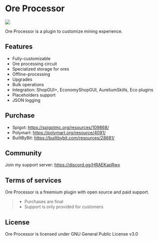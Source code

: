 # Ore Processor
[![](https://jitpack.io/v/anhcraft/OreProcessor.svg)](https://jitpack.io/#anhcraft/OreProcessor)

Ore Processor is a plugin to customize mining experience.

## Features
- Fully-customizable
- Ore processing circuit
- Specialized storage for ores
- Offline-processing
- Upgrades
- Bulk operations
- Integration: ShopGUI+, EconomyShopGUI, AureliumSkills, Eco plugins
- Placeholders support
- JSON logging

## Purchase

- Spigot: https://spigotmc.org/resources/109868/
- Polymart: https://polymart.org/resource/4091/
- BuiltByBit: https://builtbybit.com/resources/28681/

## Community

Join my support server: https://discord.gg/HRAEKapRwx

## Terms of services

Ore Processor is a freemium plugin with open source and paid support.

> - Purchases are final
> - Support is only provided for customers

## License

Ore Processor is licensed under GNU General Public License v3.0
